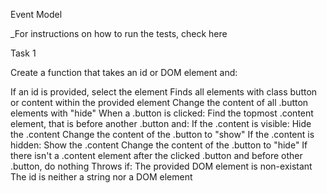 Event Model

_For instructions on how to run the tests, check here

Task 1

Create a function that takes an id or DOM element and:

If an id is provided, select the element
Finds all elements with class button or content within the provided element
Change the content of all .button elements with "hide"
When a .button is clicked:
Find the topmost .content element, that is before another .button and:
If the .content is visible:
Hide the .content
Change the content of the .button to "show"
If the .content is hidden:
Show the .content
Change the content of the .button to "hide"
If there isn't a .content element after the clicked .button and before other .button, do nothing
Throws if:
The provided DOM element is non-existant
The id is neither a string nor a DOM element